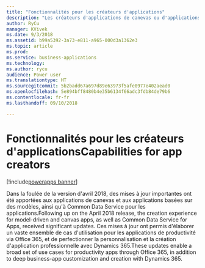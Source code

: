 ```yaml
---
title: "Fonctionnalités pour les créateurs d'applications"
description: "Les créateurs d'applications de canevas ou d'applications basées sur des modèles ont à leur disposition encore plus de fonctionnalités."
author: RyCu
manager: KVivek
ms.date: 9/3/2018
ms.assetid: b99a5392-3a73-e811-a965-000d3a1362e3
ms.topic: article
ms.prod: 
ms.service: business-applications
ms.technology: 
ms.author: rycu
audience: Power user
ms.translationtype: HT
ms.sourcegitcommit: 5b2badd67a697d89e63973f5afe0977e402aead0
ms.openlocfilehash: 5e894bff8480b4e35b6134f66adc3fdb84de79b6
ms.contentlocale: fr-fr
ms.lasthandoff: 09/10/2018

---
```

# <a name="capabilities-for-app-creators"></a><span data-ttu-id="28689-103">Fonctionnalités pour les créateurs d'applications</span><span class="sxs-lookup"><span data-stu-id="28689-103">Capabilities for app creators</span></span>


[!include[powerapps banner](../includes/powerapps.md)]

<span data-ttu-id="28689-104">Dans la foulée de la version d'avril 2018, des mises à jour importantes ont été apportées aux applications de canevas et aux applications basées sur des modèles, ainsi qu'à Common Data Service pour les applications.</span><span class="sxs-lookup"><span data-stu-id="28689-104">Following up on the April 2018 release, the creation experience for model-driven and canvas apps, as well as Common Data Service for Apps, received significant updates.</span></span> <span data-ttu-id="28689-105">Ces mises à jour ont permis d'élaborer un vaste ensemble de cas d'utilisation pour les applications de productivité via Office 365, et de perfectionner la personnalisation et la création d'application professionnelle avec Dynamics 365.</span><span class="sxs-lookup"><span data-stu-id="28689-105">These updates enable a broad set of use cases for productivity apps through Office 365, in addition to deep business-app customization and creation with Dynamics 365.</span></span>

